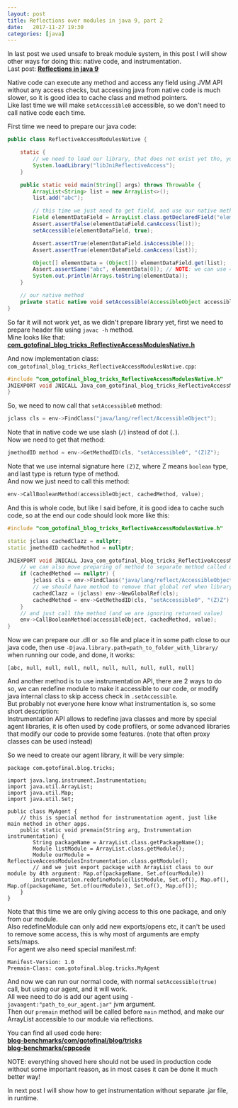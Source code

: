 ```yaml
---
layout: post
title: Reflections over modules in java 9, part 2
date:   2017-11-27 19:30
categories: [java]
---
```


In last post we used unsafe to break module system, in this post I will show other ways for doing this: native code, and instrumentation.  
Last post: [**Reflections in java 9**](https://blog.gotofinal.com/java/2017/11/08/reflections-in-java-9.html)  

Native code can execute any method and access any field using JVM API without any access checks, but accessing java from native code is much slower, 
so it is good idea to cache class and method pointers.  
Like last time we will make `setAccessible0` accessible, so we don't need to call native code each time.  

First time we need to prepare our java code: 
```java
public class ReflectiveAccessModulesNative {

    static {
        // we need to load our library, that does not exist yet tho, you don't need to add .dll or .so, java will find valid file on given platform.
        System.loadLibrary("libJniReflectiveAccess");
    }

    public static void main(String[] args) throws Throwable {
        ArrayList<String> list = new ArrayList<>();
        list.add("abc");

        // this time we just need to get field, and use our native method to make it accessible
        Field elementDataField = ArrayList.class.getDeclaredField("elementData");
        Assert.assertFalse(elementDataField.canAccess(list));
        setAccessible(elementDataField, true);

        Assert.assertTrue(elementDataField.isAccessible());
        Assert.assertTrue(elementDataField.canAccess(list));

        Object[] elementData = (Object[]) elementDataField.get(list);
        Assert.assertSame("abc", elementData[0]); // NOTE: we can use ==/same, as "abc" is literal added to constant pool on compile time.
        System.out.println(Arrays.toString(elementData));
    }

    // our native method
    private static native void setAccessible(AccessibleObject accessibleObject, boolean value);
}
```
So far it will not work yet, as we didn't prepare library yet, first we need to prepare header file using `javac -h` method.  
Mine looks like that: [**com_gotofinal_blog_tricks_ReflectiveAccessModulesNative.h**](https://gist.github.com/GotoFinal/2cef981f42fc53c8581882e642a3d7e6)  

And now implementation class: `com_gotofinal_blog_tricks_ReflectiveAccessModulesNative.cpp`:
```cpp
#include "com_gotofinal_blog_tricks_ReflectiveAccessModulesNative.h"
JNIEXPORT void JNICALL Java_com_gotofinal_blog_tricks_ReflectiveAccessModulesNative_setAccessible(JNIEnv *env, jclass clazz, jobject accessibleObject, jboolean value) {
}
```
So, we need to now call that `setAccessible0` method:
```cpp
jclass cls = env->FindClass("java/lang/reflect/AccessibleObject");
```
Note that in native code we use slash (`/`) instead of dot (`.`).  
Now we need to get that method:  
```cpp
jmethodID method = env->GetMethodID(cls, "setAccessible0", "(Z)Z");
```
Note that we use internal signature here `(Z)Z`, where Z means `boolean` type, and last type is return type of method.  
And now we just need to call this method:  
```cpp
env->CallBooleanMethod(accessibleObject, cachedMethod, value);
```
And this is whole code, but like I said before, it is good idea to cache such code, so at the end our code should look more like this:
```cpp
#include "com_gotofinal_blog_tricks_ReflectiveAccessModulesNative.h"

static jclass cachedClazz = nullptr;
static jmethodID cachedMethod = nullptr;

JNIEXPORT void JNICALL Java_com_gotofinal_blog_tricks_ReflectiveAccessModulesNative_setAccessible(JNIEnv *env, jclass clazz, jobject accessibleObject, jboolean value) {
    // we can also move preparing of method to separate method called once at load time to improve performance.
    if (cachedMethod == nullptr) {
        jclass cls = env->FindClass("java/lang/reflect/AccessibleObject");
        // we should have method to remove that global ref when library is no longer needed, but we will skip this part here too
        cachedClazz = (jclass) env->NewGlobalRef(cls);
        cachedMethod = env->GetMethodID(cls, "setAccessible0", "(Z)Z");
    }
    // and just call the method (and we are ignoring returned value)
    env->CallBooleanMethod(accessibleObject, cachedMethod, value);
}

```
Now we can prepare our .dll or .so file and place it in some path close to our java code, 
then use `-Djava.library.path=path_to_folder_with_library/` when running our code, and done, it works:
```
[abc, null, null, null, null, null, null, null, null, null]
```

And another method is to use instrumentation API, there are 2 ways to do so, we can redefine module to make it accessible to our code, 
or modify java internal class to skip access check in `.setAccessible`.  
But probably not everyone here know what instrumentation is, so some short description:  
Instrumentation API allows to redefine java classes and more by special agent libraries, it is often used by code profilers, or some advanced libraries that modify our code to provide some features. (note that often proxy classes can be used instead)  

So we need to create our agent library, it will be very simple:
```
package com.gotofinal.blog.tricks;

import java.lang.instrument.Instrumentation;
import java.util.ArrayList;
import java.util.Map;
import java.util.Set;

public class MyAgent {
    // this is special method for instrumentation agent, just like main method in other apps.
    public static void premain(String arg, Instrumentation instrumentation) {
        String packageName = ArrayList.class.getPackageName();
        Module listModule = ArrayList.class.getModule();
        Module ourModule = ReflectiveAccessModulesInstrumentation.class.getModule();
        // and we just export package with ArrayList class to our module by 4th argument: Map.of(packageName, Set.of(ourModule))
        instrumentation.redefineModule(listModule, Set.of(), Map.of(), Map.of(packageName, Set.of(ourModule)), Set.of(), Map.of());
    }
}
```
Note that this time we are only giving access to this one package, and only from our module.  
Also redefineModule can only add new exports/opens etc, it can't be used to remove some access, this is why most of arguments are empty sets/maps.  
For agent we also need special manifest.mf: 
```
Manifest-Version: 1.0
Premain-Class: com.gotofinal.blog.tricks.MyAgent
```
And now we can run our normal code, with normal `setAccessible(true)` call, but using our agent, and it will work.  
All wee need to do is add our agent using `-javaagent:"path_to_our_agent.jar"` jvm argument.  
Then our `premain` method will be called before `main` method, and make our ArrayList accessible to our module via reflections.  

You can find all used code here:  
[**blog-benchmarks/com/gotofinal/blog/tricks**](https://github.com/GotoFinal/blog-benchmarks/tree/master/basic/src/main/java/com/gotofinal/blog/tricks)  
[**blog-benchmarks/cppcode**](https://github.com/GotoFinal/blog-benchmarks/tree/master/basic/src/main/resources/cppcode)  


NOTE: everything shoved here should not be used in production code without some important reason, as in most cases it can be done it much better way!


In next post I will show how to get instrumentation without separate .jar file, in runtime. 